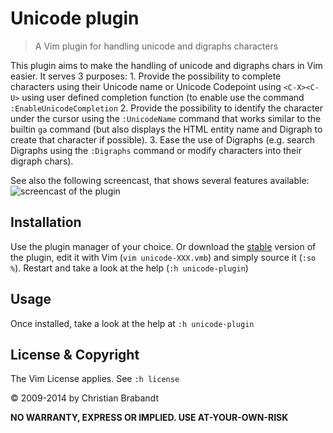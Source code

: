 Unicode plugin
==============
> A Vim plugin for handling unicode and digraphs characters

This plugin aims to make the handling of unicode and digraphs chars in Vim easier. It serves 3 purposes:
    1. Provide the possibility to complete characters using their Unicode name or Unicode Codepoint using `<C-X><C-U>` using user defined completion function (to enable use the command `:EnableUnicodeCompletion`
    2. Provide the possibility to identify the character under the cursor using the `:UnicodeName` command that works similar to the builtin `ga` command (but also displays the HTML entity name and Digraph to create that character if possible).
    3. Ease the use of Digraphs (e.g. search Digraphs using the `:Digraphs` command or modify characters into their digraph chars).

See also the following screencast, that shows several features available:
![screencast of the plugin](screencast.gif "Screencast")

Installation
---
Use the plugin manager of your choice. Or download the [stable][] version of the plugin, edit it with Vim (`vim unicode-XXX.vmb`) and simply source it (`:so %`). Restart and take a look at the help (`:h unicode-plugin`)

[stable]: http://www.vim.org/scripts/script.php?script_id=2822

Usage
---
Once installed, take a look at the help at `:h unicode-plugin`

License & Copyright
---

The Vim License applies. See `:h license`

© 2009-2014 by Christian Brabandt

__NO WARRANTY, EXPRESS OR IMPLIED.  USE AT-YOUR-OWN-RISK__
